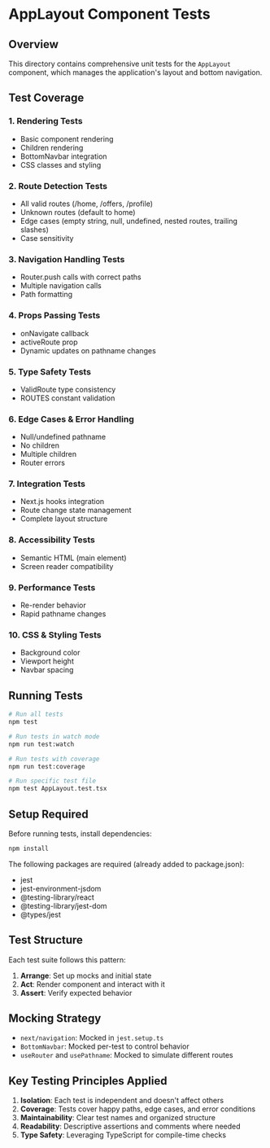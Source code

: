 # AppLayout Component Tests

## Overview
This directory contains comprehensive unit tests for the `AppLayout` component, which manages the application's layout and bottom navigation.

## Test Coverage

### 1. Rendering Tests
- Basic component rendering
- Children rendering
- BottomNavbar integration
- CSS classes and styling

### 2. Route Detection Tests
- All valid routes (/home, /offers, /profile)
- Unknown routes (default to home)
- Edge cases (empty string, null, undefined, nested routes, trailing slashes)
- Case sensitivity

### 3. Navigation Handling Tests
- Router.push calls with correct paths
- Multiple navigation calls
- Path formatting

### 4. Props Passing Tests
- onNavigate callback
- activeRoute prop
- Dynamic updates on pathname changes

### 5. Type Safety Tests
- ValidRoute type consistency
- ROUTES constant validation

### 6. Edge Cases & Error Handling
- Null/undefined pathname
- No children
- Multiple children
- Router errors

### 7. Integration Tests
- Next.js hooks integration
- Route change state management
- Complete layout structure

### 8. Accessibility Tests
- Semantic HTML (main element)
- Screen reader compatibility

### 9. Performance Tests
- Re-render behavior
- Rapid pathname changes

### 10. CSS & Styling Tests
- Background color
- Viewport height
- Navbar spacing

## Running Tests

```bash
# Run all tests
npm test

# Run tests in watch mode
npm run test:watch

# Run tests with coverage
npm run test:coverage

# Run specific test file
npm test AppLayout.test.tsx
```

## Setup Required

Before running tests, install dependencies:

```bash
npm install
```

The following packages are required (already added to package.json):
- jest
- jest-environment-jsdom
- @testing-library/react
- @testing-library/jest-dom
- @types/jest

## Test Structure

Each test suite follows this pattern:
1. **Arrange**: Set up mocks and initial state
2. **Act**: Render component and interact with it
3. **Assert**: Verify expected behavior

## Mocking Strategy

- `next/navigation`: Mocked in `jest.setup.ts`
- `BottomNavbar`: Mocked per-test to control behavior
- `useRouter` and `usePathname`: Mocked to simulate different routes

## Key Testing Principles Applied

1. **Isolation**: Each test is independent and doesn't affect others
2. **Coverage**: Tests cover happy paths, edge cases, and error conditions
3. **Maintainability**: Clear test names and organized structure
4. **Readability**: Descriptive assertions and comments where needed
5. **Type Safety**: Leveraging TypeScript for compile-time checks